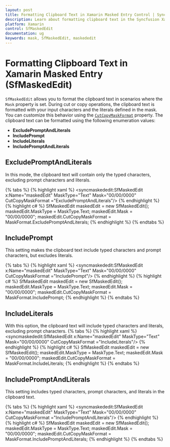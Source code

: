```yaml
---
layout: post
title: Formatting Clipboard Text in Xamarin Masked Entry Control | Syncfusion
description: Learn about formatting clipboard text in the Syncfusion Xamarin Masked Entry (SfMaskedEdit) control.
platform: Xamarin
control: SfMaskedEdit
documentation: ug 
keywords: mask, SfMaskedEdit, maskededit
---
```


# Formatting Clipboard Text in Xamarin Masked Entry (SfMaskedEdit)

`SfMaskedEdit` allows you to format the clipboard text in scenarios where the `Mask` property is set. During cut or copy operations, the clipboard text is formatted with your input characters and the literals defined in the mask. You can customize this behavior using the [`CutCopyMaskFormat`](https://help.syncfusion.com/cr/xamarin/Syncfusion.XForms.MaskedEdit.SfMaskedEdit.html#Syncfusion_XForms_MaskedEdit_SfMaskedEdit_CutCopyMaskFormat) property. The clipboard text can be formatted using the following enumeration values:

- **ExcludePromptAndLiterals**
- **IncludePrompt**
- **IncludeLiterals**
- **IncludePromptAndLiterals**

## ExcludePromptAndLiterals

In this mode, the clipboard text will contain only the typed characters, excluding prompt characters and literals.

{% tabs %}
{% highlight xaml %}
<syncmaskededit:SfMaskedEdit x:Name="maskedEdit" MaskType="Text" Mask="00/00/0000" CutCopyMaskFormat ="ExcludePromptAndLiterals"/>
{% endhighlight %}
{% highlight c# %}
SfMaskedEdit maskedEdit = new SfMaskedEdit();
maskedEdit.MaskType = MaskType.Text;
maskedEdit.Mask = "00/00/0000";
maskedEdit.CutCopyMaskFormat = MaskFormat.ExcludePromptAndLiterals;
{% endhighlight %}
{% endtabs %}

## IncludePrompt

This setting makes the clipboard text include typed characters and prompt characters, but excludes literals.

{% tabs %}
{% highlight xaml %}
<syncmaskededit:SfMaskedEdit x:Name="maskedEdit" MaskType="Text" Mask="00/00/0000" CutCopyMaskFormat ="IncludePrompt"/>
{% endhighlight %}
{% highlight c# %}
SfMaskedEdit maskedEdit = new SfMaskedEdit();
maskedEdit.MaskType = MaskType.Text;
maskedEdit.Mask = "00/00/0000";
maskedEdit.CutCopyMaskFormat = MaskFormat.IncludePrompt;
{% endhighlight %}
{% endtabs %}

## IncludeLiterals

With this option, the clipboard text will include typed characters and literals, excluding prompt characters.
{% tabs %}
{% highlight xaml %}
<syncmaskededit:SfMaskedEdit x:Name="maskedEdit" MaskType="Text" Mask="00/00/0000" CutCopyMaskFormat ="IncludeLiterals"/>
{% endhighlight %}
{% highlight c# %}
SfMaskedEdit maskedEdit = new SfMaskedEdit();
maskedEdit.MaskType = MaskType.Text;
maskedEdit.Mask = "00/00/0000";
maskedEdit.CutCopyMaskFormat = MaskFormat.IncludeLiterals;
{% endhighlight %}
{% endtabs %}

## IncludePromptAndLiterals

This setting includes typed characters, prompt characters, and literals in the clipboard text.

{% tabs %}
{% highlight xaml %}
 <syncmaskededit:SfMaskedEdit x:Name="maskedEdit" MaskType="Text" Mask="00/00/0000" CutCopyMaskFormat ="IncludePromptAndLiterals"/>
{% endhighlight %}
{% highlight c# %}
SfMaskedEdit maskedEdit = new SfMaskedEdit();
maskedEdit.MaskType = MaskType.Text;
maskedEdit.Mask = "00/00/0000";
maskedEdit.CutCopyMaskFormat = MaskFormat.IncludePromptAndLiterals;
{% endhighlight %}
{% endtabs %}
